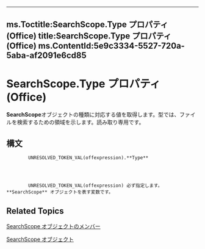 

---
ms.Toctitle:SearchScope.Type プロパティ (Office)
title:SearchScope.Type プロパティ (Office)
ms.ContentId:5e9c3334-5527-720a-5aba-af2091e6cd85
---
# SearchScope.Type プロパティ (Office)




**SearchScope**オブジェクトの種類に対応する値を取得します。型では、ファイルを検索するための領域を示します。読み取り専用です。

## 構文

            UNRESOLVED_TOKEN_VAL(offexpression).**Type**




            UNRESOLVED_TOKEN_VAL(offexpression) 必ず指定します。**SearchScope** オブジェクトを表す変数です。



## Related Topics

[SearchScope オブジェクトのメンバー](25ef5a3c-3179-7870-f28b-7700349a3ed4.md)

[SearchScope オブジェクト](7faa5b49-6aa9-6682-165b-0d900fffd9ed.md)




